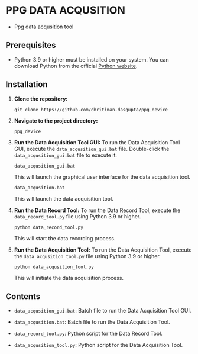 # PPG DATA ACQUSITION
- Ppg data acqusition tool
## Prerequisites

- Python 3.9 or higher must be installed on your system. You can download Python from the official [Python website](https://www.python.org/downloads/).

## Installation

1. **Clone the repository:**

   ```
   git clone https://github.com/dhritiman-dasgupta/ppg_device
   ```

2. **Navigate to the project directory:**

   ```
   ppg_device
   ```

3. **Run the Data Acquisition Tool GUI:**
   To run the Data Acquisition Tool GUI, execute the `data_acqusition_gui.bat` file. Double-click the `data_acqusition_gui.bat` file to execute it.

   ```
   data_acqusition_gui.bat
   ```

   This will launch the graphical user interface for the data acquisition tool.

   ```
   data_acqusition.bat
   ```

   This will launch the data acquisition tool.

4. **Run the Data Record Tool:**
   To run the Data Record Tool, execute the `data_record_tool.py` file using Python 3.9 or higher.

   ```
   python data_record_tool.py
   ```

   This will start the data recording process.

5. **Run the Data Acquisition Tool:**
   To run the Data Acquisition Tool, execute the `data_acqusition_tool.py` file using Python 3.9 or higher.

   ```
   python data_acqusition_tool.py
   ```

   This will initiate the data acquisition process.

## Contents

- `data_acqusition_gui.bat`: Batch file to run the Data Acquisition Tool GUI.
- `data_acqusition.bat`: Batch file to run the Data Acquisition Tool.

- `data_record_tool.py`: Python script for the Data Record Tool.
- `data_acqusition_tool.py`: Python script for the Data Acquisition Tool.
